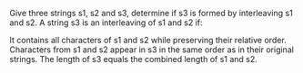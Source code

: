 Give three strings s1, s2 and s3, determine if s3 is formed by interleaving s1 and s2.
A string s3 is an interleaving of s1 and s2 if:

It contains all characters of s1 and s2 while preserving their relative order.
Characters from s1 and s2 appear in s3 in the same order as in their original strings.
The length of s3 equals the combined length of s1 and s2.
